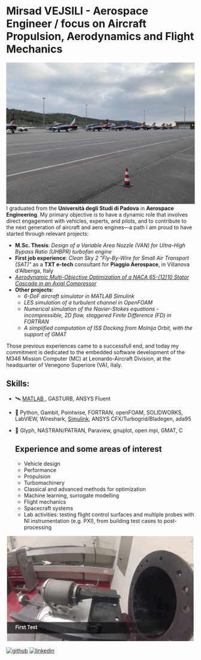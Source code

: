 # Mirsad VEJSILI - Aerospace Engineer / focus on Aircraft Propulsion, Aerodynamics and Flight Mechanics

![Me](https://github.com/vejsili/vejsili/blob/main/images/image_002_PAF.jpg)
I graduated from the **Università degli Studi di Padova** in **Aerospace Engineering**. My primary objective is to have a dynamic role that involves direct engagement with vehicles, experts, and pilots, and to contribute to the next generation of aircraft and aero engines—a path I am proud to have started through relevant projects:

* **M.Sc. Thesis**: _Design of a Variable Area Nozzle (VAN) for Ultra-High Bypass Ratio (UHBPR) turbofan engine_
* **First job experience**: _Clean Sky 2 "Fly-By-Wire for Small Air Transport (SAT)"_ as a **TXT e-tech** consultant for **Piaggio Aerospace**, in Villanova d'Albenga, Italy
* [_Aerodynamic Multi-Objective Optimization of a NACA 65-(12)10 Stator Cascade in an Axial Compressor_](https://github.com/vejsili/voyager/blob/main/docs/Vejsili_Mirsad_Project_MAOM_rev4_Open.pdf)
* **Other projects**: 
    * _6-DoF aircraft simulator in MATLAB Simulink_
    * _LES simulation of a turbulent channel in OpenFOAM_
    * _Numerical simulation of the Navier-Stokes equations - incompressible, 2D flow, staggered Finite Difference (FD) in FORTRAN_
    * _A simplified computation of ISS Docking from Molnija Orbit, with the support of GMAT_

Those previous experiences came to a successfull end, and today my commitment is dedicated to the embedded software development of the M346 Mission Computer (MC) at Leonardo-Aircraft Division, at the headquarter of Venegono Superiore (VA), Italy. 



## Skills: 
* :artificial_satellite: [MATLAB ](https://github.com/vejsili/vejsili/blob/main/Vejsili_Mirsad_MATLAB.pdf), GASTURB, ANSYS Fluent
* :helicopter: Python, Gambit, Pointwise, FORTRAN, openFOAM, SOLIDWORKS, LabVIEW, Wireshark, [Simulink](https://github.com/vejsili/voyager), ANSYS CFX/Turbogrid/Bladegen, ada95
* :ship: Glyph, NASTRAN/PATRAN, Paraview, gnuplot, open mpi, GMAT, C

  ## Experience and some areas of interest

  * Vehicle design
  * Performance
  * Propulsion
  * Turbomachinery
  * Classical and advanced methods for optimization
  * Machine learning, surrogate modelling
  * Flight mechanics
  * Spacecraft systems
  * Lab activities: testing flight control surfaces and multiple probes with NI instrumentation (e.g. PXI), from building test cases to post-processing 
  
 <p align="center">
  <img src="https://github.com/vejsili/vejsili/blob/main/gif/gif_003_EngineTest.gif" >
</p>


[<img src='https://cdn.jsdelivr.net/npm/simple-icons@3.0.1/icons/github.svg' alt='github' height='40'>](https://github.com/vejsili)  [<img src='https://cdn.jsdelivr.net/npm/simple-icons@3.0.1/icons/linkedin.svg' alt='linkedin' height='40'>](https://www.linkedin.com/in/mirsad-vejsili-563538199)  

